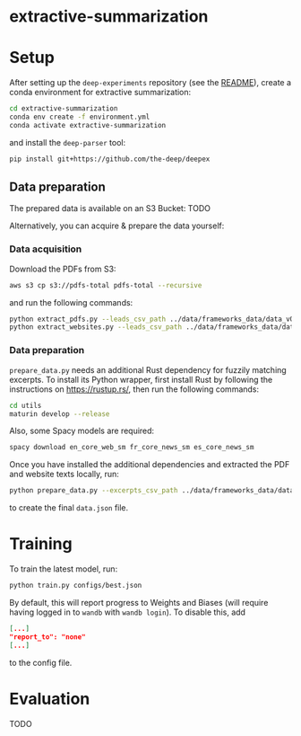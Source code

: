 # extractive-summarization

# Setup

After setting up the `deep-experiments` repository (see the [README](../README.rst)), create a conda environment for extractive summarization:

```bash
cd extractive-summarization
conda env create -f environment.yml
conda activate extractive-summarization
```

and install the `deep-parser` tool:

```bash
pip install git+https://github.com/the-deep/deepex
```

## Data preparation

The prepared data is available on an S3 Bucket: TODO

Alternatively, you can acquire & prepare the data yourself:

### Data acquisition

Download the PDFs from S3:

```bash
aws s3 cp s3://pdfs-total pdfs-total --recursive
```

and run the following commands:

```bash
python extract_pdfs.py --leads_csv_path ../data/frameworks_data/data_v0.7.1/leads.csv --input_path pdfs-total --output_path pdf_texts # extracts pdfs
python extract_websites.py --leads_csv_path ../data/frameworks_data/data_v0.7.1/leads.csv --output_path website_texts # extracts websites
```

### Data preparation

`prepare_data.py` needs an additional Rust dependency for fuzzily matching excerpts. To install its Python wrapper, first install Rust by following the instructions on https://rustup.rs/, then run the following commands:
 
```bash
cd utils
maturin develop --release
```

Also, some Spacy models are required:

```bash
spacy download en_core_web_sm fr_core_news_sm es_core_news_sm
```

Once you have installed the additional dependencies and extracted the PDF and website texts locally, run:

```bash
python prepare_data.py --excerpts_csv_path ../data/frameworks_data/data_v0.7.1/train_v0.7.1.csv --lead_dirs pdf_texts website_texts --output_path=data.json
```

to create the final `data.json` file.

# Training

To train the latest model, run:

```bash
python train.py configs/best.json
```

By default, this will report progress to Weights and Biases (will require having logged in to `wandb` with `wandb login`). To disable this, add 

```json
[...]
"report_to": "none"
[...]
```

to the config file.

# Evaluation

TODO